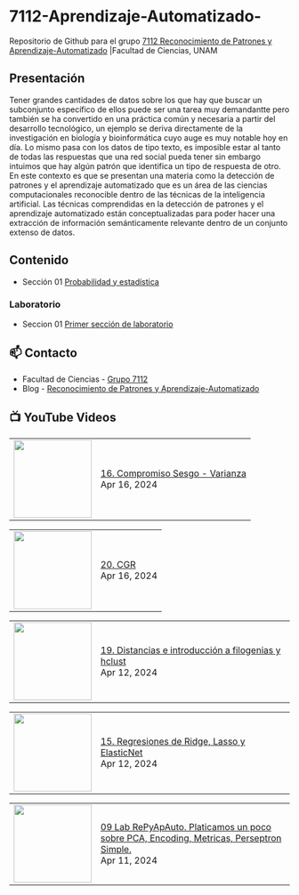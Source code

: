 # 7112-Aprendizaje-Automatizado-
Repositorio de Github para el grupo   [7112 Reconocimiento de Patrones y Aprendizaje-Automatizado](https://www.fciencias.unam.mx/docencia/horarios/presentacion/347481) |Facultad de Ciencias, UNAM

## Presentación
Tener grandes cantidades de datos sobre los que hay que buscar un subconjunto específico de ellos puede ser una tarea muy demandantte pero también se ha convertido en una práctica común y necesaria a partir del desarrollo tecnológico, un ejemplo se deriva directamente de la investigación en biología y bioinformática cuyo auge es muy notable hoy en día. Lo mismo pasa con los datos de tipo texto, es imposible estar al tanto de todas las respuestas que una red social pueda tener sin embargo intuimos que hay algún patrón que identifica un tipo de respuesta de otro. En este contexto es que se presentan una materia como la detección de patrones y el aprendizaje automatizado que es un área de las ciencias computacionales reconocible dentro de las técnicas de la inteligencia artificial. Las técnicas comprendidas en la detección de patrones y el aprendizaje automatizado están conceptualizadas para poder hacer una extracción de información semánticamente relevante dentro de un conjunto extenso de datos.

## Contenido
- Sección 01  [Probabilidad y estadística](https://github.com/7122-Aprendizaje-Automatizado/7112-Aprendizaje-Automatizado-/tree/main/Secci%C3%B3n%2001%20Probabilidad%20y%20Estadistica)

### Laboratorio
- Seccion 01  [Primer sección de laboratorio](https://github.com/7122-Aprendizaje-Automatizado/7112-Aprendizaje-Automatizado-/tree/main/Secci%C3%B3n01-Laboratorio)


## 📫 Contacto
- Facultad de Ciencias - [Grupo 7112](https://www.fciencias.unam.mx/docencia/horarios/presentacion/347481)
- Blog - [Reconocimiento de Patrones y Aprendizaje-Automatizado](https://sites.google.com/view/patronesciencias/inicio)

##  📺 	YouTube Videos
<!-- BLOG-POST-LIST:START --><table><tr><td><a href="https://www.youtube.com/watch?v=G-CeIHEdACw"><img width="140px" src="https://i.ytimg.com/vi/G-CeIHEdACw/mqdefault.jpg"></a></td>
<td><a href="https://www.youtube.com/watch?v=G-CeIHEdACw">16. Compromiso Sesgo - Varianza</a><br/>Apr 16, 2024</td></tr></table>
<table><tr><td><a href="https://www.youtube.com/watch?v=51eLAM469tg"><img width="140px" src="https://i.ytimg.com/vi/51eLAM469tg/mqdefault.jpg"></a></td>
<td><a href="https://www.youtube.com/watch?v=51eLAM469tg">20. CGR</a><br/>Apr 16, 2024</td></tr></table>
<table><tr><td><a href="https://www.youtube.com/watch?v=y79VCtiRS60"><img width="140px" src="https://i.ytimg.com/vi/y79VCtiRS60/mqdefault.jpg"></a></td>
<td><a href="https://www.youtube.com/watch?v=y79VCtiRS60">19. Distancias e introducción a filogenias y hclust</a><br/>Apr 12, 2024</td></tr></table>
<table><tr><td><a href="https://www.youtube.com/watch?v=kwJjKQlWZAk"><img width="140px" src="https://i.ytimg.com/vi/kwJjKQlWZAk/mqdefault.jpg"></a></td>
<td><a href="https://www.youtube.com/watch?v=kwJjKQlWZAk">15. Regresiones de Ridge, Lasso y ElasticNet</a><br/>Apr 12, 2024</td></tr></table>
<table><tr><td><a href="https://www.youtube.com/watch?v=27Jk2IdcAyw"><img width="140px" src="https://i.ytimg.com/vi/27Jk2IdcAyw/mqdefault.jpg"></a></td>
<td><a href="https://www.youtube.com/watch?v=27Jk2IdcAyw">09 Lab RePyApAuto. Platicamos un poco sobre PCA, Encoding,  Metricas, Perseptron Simple.</a><br/>Apr 11, 2024</td></tr></table>
<!-- BLOG-POST-LIST:END -->
